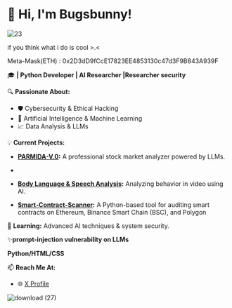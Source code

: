 

# 👋 Hi, I'm Bugsbunny! 
![23](https://github.com/user-attachments/assets/184982b8-f6b3-498d-91eb-5870f822dd23)
 
if you think what i do is cool >.<

Meta-Mask(ETH) : 0x2D3dD9fCcE17823EE4853130c47d3F9B843A939F

🎓 **| Python Developer | AI Researcher |Researcher security**

🔍 **Passionate About:**  
- 🛡️ Cybersecurity & Ethical Hacking  
- 🤖 Artificial Intelligence & Machine Learning  
- 📈 Data Analysis & LLMs  

💡 **Current Projects:**  
- **[PARMIDA-V.0](https://github.com/Bugsbunnydev2000/PARMIDA-V.0):** A professional stock market analyzer powered by LLMs.
- 
- **[Body Language & Speech Analysis](https://github.com/Bugsbunnydev2000/Analysis-of-body-language-and-speech-in-video):** Analyzing behavior in video using AI.
 
- **[Smart-Contract-Scanner](https://github.com/Bugsbunnydev2000/Smart-Contract-Scanner):** A Python-based tool for auditing smart contracts on Ethereum, Binance Smart Chain (BSC), and Polygon


🌱 **Learning:** Advanced AI techniques & system security.  

✨**prompt-injection vulnerability on LLMs**

**Python/HTML/CSS**

📫 **Reach Me At:**  
- 🌐 [X Profile](https://x.com/Bugsbuuny2010)

![download (27)](https://github.com/user-attachments/assets/9109719d-dfd2-4b56-a6e8-44f116253759)

